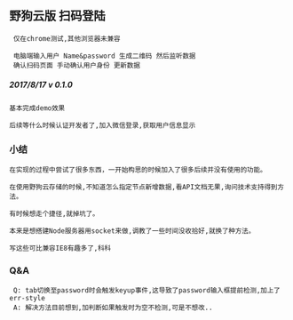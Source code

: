 ## 野狗云版 扫码登陆

     仅在chrome测试,其他浏览器未兼容
     
     电脑端输入用户 Name&password 生成二维码 然后监听数据
     确认扫码页面 手动确认用户身份 更新数据
     
 
#####  2017/8/17  v 0.1.0
    基本完成demo效果
    
    后续等什么时候认证开发者了,加入微信登录,获取用户信息显示
    
### **小结**
    
    在实现的过程中尝试了很多东西，一开始构思的时候加入了很多后续并没有使用的功能。
    
    在使用野狗云存储的时候,不知道怎么指定节点新增数据,看API文档无果,询问技术支持得到方法。
    
    有时候想走个捷径,就掉坑了。
    
    本来是想搭建Node服务器用socket来做,调教了一些时间没收拾好,就换了种方法。
    
    写这些可比兼容IE8有趣多了,科科
    

### Q&A
     Q: tab切换至password时会触发keyup事件,这导致了password输入框提前检测,加上了err-style
     A: 解决方法目前想到,加判断如果触发时为空不检测,可是不想改.. 
